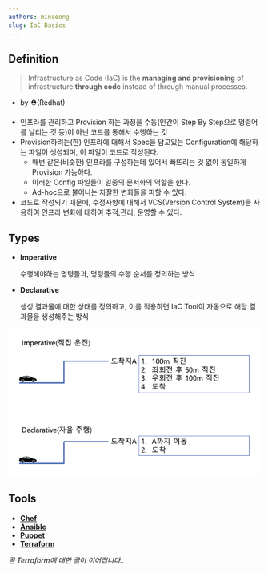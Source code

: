```yaml
---
authors: minseong
slug: IaC Basics
---
```


## Definition

> Infrastructure as Code (IaC) is the **managing and provisioning** of infrastructure **through code** instead of through manual processes.
- by ⛑️(Redhat)
> 
- 인프라를 관리하고 Provision 하는 과정을 수동(인간이 Step By Step으로 명령어를 날리는 것 등)이 아닌 코드를 통해서 수행하는 것
- Provision하려는(한) 인프라에 대해서 Spec을 담고있는 Configuration에 해당하는 파일이 생성되며, 이 파일이 코드로 작성된다.
    - 매번 같은(비슷한) 인프라를 구성하는데 있어서 빠뜨리는 것 없이 동일하게 Provision 가능하다.
    - 이러한 Config 파일들이 일종의 문서화의 역할을 한다.
    - Ad-hoc으로 불어나는 자잘한 변화들을 피할 수 있다.
- 코드로 작성되기 때문에, 수정사항에 대해서 VCS(Version Control System)을 사용하여 인프라 변화에 대하여 추적,관리, 운영할 수 있다.

## Types

- **Imperative**
    
    수행해야하는 명령들과, 명령들의 수행 순서를 정의하는 방식
    
- **Declarative**
    
    생성 결과물에 대한 상태를 정의하고, 이를 적용하면 IaC Tool이 자동으로 해당 결과물을 생성해주는 방식
    

![Imperative/Declarative](./diagram.png)

## Tools

- **[Chef](https://www.redhat.com/en/topics/automation/what-is-infrastructure-as-code-iac#:~:text=few%20popular%20choices%3A-,Chef,-Puppet)**
- [**Ansible**](https://github.com/ansible/ansible)
- [**Puppet**](https://www.puppet.com/)
- [**Terraform**](https://www.terraform.io/)
    
*곧 Terraform에 대한 글이 이어집니다..*